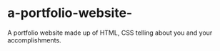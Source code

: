 # a-portfolio-website-
A portfolio website made up of HTML, CSS telling about you and your accomplishments.
